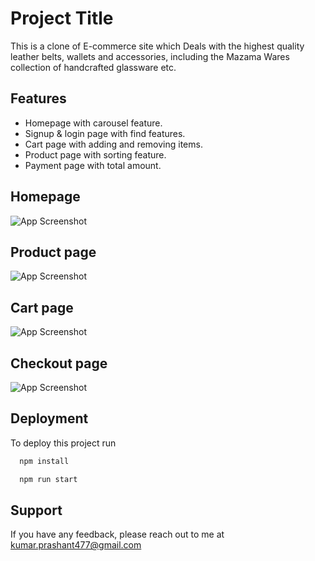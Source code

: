
# Project Title

This is a clone of E-commerce site which Deals with the highest quality leather belts, wallets and accessories,
including the Mazama Wares collection of handcrafted glassware etc.


## Features

- Homepage with carousel feature.
- Signup & login page with find features.
- Cart page with adding and removing items.
- Product page with sorting feature.
- Payment page with total amount.
## Homepage

![App Screenshot](https://i.postimg.cc/RhVQWt8q/tanner.png)

## Product page

![App Screenshot](https://i.postimg.cc/8cMJPzks/Screenshot-327.png)

## Cart page

![App Screenshot](https://i.postimg.cc/xj5VBS3P/Screenshot-330.png)

## Checkout page

![App Screenshot](https://i.postimg.cc/q7s5n8mG/Screenshot-329.png)

## Deployment

To deploy this project run

```bash
  npm install
```

```bash
  npm run start
```


## Support

If you have any feedback, please reach out to me at kumar.prashant477@gmail.com

